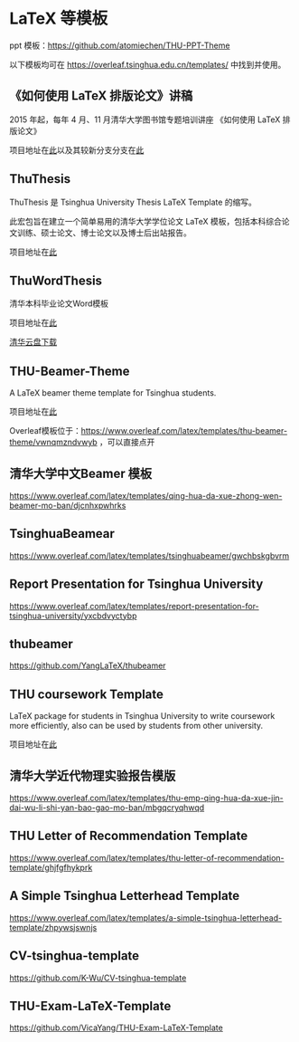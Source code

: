 # LaTeX 等模板


ppt 模板：<https://github.com/atomiechen/THU-PPT-Theme>

以下模板均可在 <https://overleaf.tsinghua.edu.cn/templates/> 中找到并使用。

## 《如何使用 LaTeX 排版论文》讲稿

2015 年起，每年 4 月、11 月清华大学图书馆专题培训讲座 《如何使用 LaTeX 排版论文》

项目地址在[此](https://github.com/alick/thulib-latex-talk)以及其较新分支分支在[此](https://github.com/tuna/thulib-latex-talk)

## ThuThesis

ThuThesis 是 Tsinghua University Thesis LaTeX Template 的缩写。

此宏包旨在建立一个简单易用的清华大学学位论文 LaTeX 模板，包括本科综合论文训练、硕士论文、博士论文以及博士后出站报告。

项目地址在[此](https://github.com/tuna/thuthesis)

## ThuWordThesis

清华本科毕业论文Word模板

项目地址在[此](https://github.com/qbh16/ThuWordThesis)

[清华云盘下载](https://cloud.tsinghua.edu.cn/d/5e264d25ce124695b3de)

## THU-Beamer-Theme

A LaTeX beamer theme template for Tsinghua students.

项目地址在[此](https://github.com/Trinkle23897/THU-Beamer-Theme)

Overleaf模板位于：<https://www.overleaf.com/latex/templates/thu-beamer-theme/vwnqmzndvwyb> ，可以直接点开

## 清华大学中文Beamer 模板

<https://www.overleaf.com/latex/templates/qing-hua-da-xue-zhong-wen-beamer-mo-ban/djcnhxpwhrks>

## TsinghuaBeamear

<https://www.overleaf.com/latex/templates/tsinghuabeamer/gwchbskgbvrm>

## Report Presentation for Tsinghua University

<https://www.overleaf.com/latex/templates/report-presentation-for-tsinghua-university/yxcbdvyctybp>

## thubeamer

<https://github.com/YangLaTeX/thubeamer>

## THU coursework Template

LaTeX package for students in Tsinghua University to write coursework more efficiently, also can be used by students from other university.

项目地址在[此](https://github.com/zhaofeng-shu33/THU-coursework-template)

## 清华大学近代物理实验报告模版

<https://www.overleaf.com/latex/templates/thu-emp-qing-hua-da-xue-jin-dai-wu-li-shi-yan-bao-gao-mo-ban/mbgqcryqhwqd>

## THU Letter of Recommendation Template

<https://www.overleaf.com/latex/templates/thu-letter-of-recommendation-template/ghjfgfhykprk>

## A Simple Tsinghua Letterhead Template

<https://www.overleaf.com/latex/templates/a-simple-tsinghua-letterhead-template/zhpywsjswnjs>

## CV-tsinghua-template

<https://github.com/K-Wu/CV-tsinghua-template>

## THU-Exam-LaTeX-Template

<https://github.com/VicaYang/THU-Exam-LaTeX-Template>
